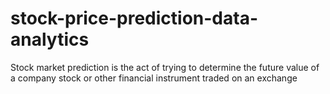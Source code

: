 # stock-price-prediction-data-analytics
Stock market prediction is the act of trying to determine the future value of a company stock or other financial instrument traded on an exchange

